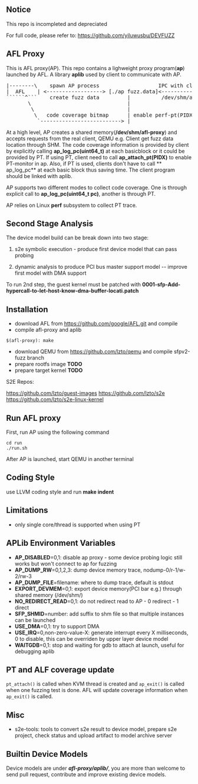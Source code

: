 Notice
----------------------
This repo is incompleted and depreciated

For full code, please refer to: https://github.com/yiluwusbu/DEVFUZZ 

AFL Proxy
----------------------
This is AFL proxy(AP). This repo contains a lighweight proxy program(**ap**) launched by AFL.
A library **aplib** used by client to communicate with AP.

<pre>
|--------\    spawn AP process                   IPC with client using
|  AFL    | <------------------> [./ap fuzz.data]<------------------>   QEMU[KVM]
``````^```    create fuzz data         |          /dev/shm/afl-proxy       |
       \                               |                                   |
        \                              |                                   |
         \   code coverage bitmap      | enable perf-pt(PIDX) <------ap_attach_pt(PIDX)
          `--------------------------> |                                vmx_on()
</pre>

At a high level, AP creates a shared memory(**/dev/shm/afl-proxy**) and accepts requests from the real client, QEMU e.g.
Client get fuzz data location through SHM.
The code coverage information is provided by client by explicitly calling **ap_log_pc(uint64_t)** at each basicblock or it could be provided by PT. If using PT, client need to call **ap_attach_pt(PIDX)** to enable PT-monitor in ap.
Also, if PT is used, clients don't have to call ** ap_log_pc** at each basic block thus saving time.
The client program should be linked with aplib.

AP supports two different modes to collect code coverage. One is through explicit call to **ap_log_pc(uint64_t pc)**, another is through PT.

AP relies on Linux **perf** subsystem to collect PT trace.

Second Stage Analysis
---------------
The device model build can be break down into two stage:

1) s2e symbolic execution - produce first device model that can pass probing

2) dynamic analysis to produce PCI bus master support model -- improve first model with DMA support

To run 2nd step, the guest kernel must be patched with **0001-sfp-Add-hypercall-to-let-host-know-dma-buffer-locati.patch**


Installation
---------------

* download AFL from https://github.com/google/AFL.git and compile
* compile afl-proxy and aplib

```
$(afl-proxy): make
```

* download QEMU from https://github.com/lzto/qemu and compile sfpv2-fuzz branch
* prepare rootfs image **TODO**
* prepare target kernel **TODO**

S2E Repos:

https://github.com/lzto/guest-images
https://github.com/lzto/s2e
https://github.com/lzto/s2e-linux-kernel


Run AFL proxy
-------------

First, run AP using the following command

```
cd run
./run.sh
```

After AP is launched, start QEMU in another terminal


Coding Style
-------------

use LLVM coding style and run **make indent**

Limitations
------------

- only single core/thread is supported when using PT


APLib Environment Variables
-----------
* **AP_DISABLED**=0,1: disable ap proxy - some device probing logic still works but won't connect to ap for fuzzing
* **AP_DUMP_RW**=0,1,2,3: dump device memory trace, nodump-0/r-1/w-2/rw-3
* **AP_DUMP_FILE**=filename: where to dump trace, default is stdout
* **EXPORT_DEVMEM**=0,1:  export device memory(PCI bar e.g.) through shared memory (/dev/shm/)
* **NO_REDIRECT_READ**=0,1: do not redirect read to AP - 0 redirect - 1 direct
* **SFP_SHMID**=number: add suffix to shm file so that multiple instances can be launched
* **USE_DMA**=0,1: try to support DMA
* **USE_IRQ**=0,non-zero-value-X: generate interrupt every X milliseconds, 0 to disable, this can be overriden by upper layer device model
* **WAITGDB**=0,1: stop and waiting for gdb to attach at launch, useful for debugging aplib


PT and ALF coverage update
----------
```pt_attach()``` is called when KVM thread is created and ```ap_exit()``` is called when one fuzzing test is done. AFL will update coverage information when ```ap_exit()``` is called.

Misc
----------
* s2e-tools: tools to convert s2e result to device model, prepare s2e project, check status and upload artifact to model archive server

Builtin Device Models
----------
Device models are under ***afl-proxy/aplib/***, you are more than welcome to send pull request, contribute and improve existing device models.



